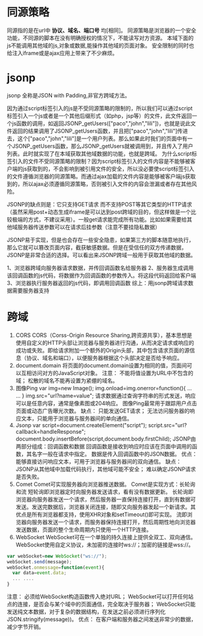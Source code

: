 
# 同源策略

同源指的是在url中 **协议、域名、端口号** 均[相同]。
同源策略是浏览器的一个安全功能，不同源的脚本在没有明确授权的情况下，不能读写对方资源。
本域下面的js不能调用其他域的js,对象或数据,能操作其他域的页面对象。
安全限制的同时也给注入iframe或是ajax应用上带来了不少麻烦。

# jsonp

jsonp 全称是JSON with Padding,非官方跨域方法。

因为通过script标签引入的js是不受同源策略的限制的，所以我们可以通过script标签引入一个js或者是一个其他后缀形式（如php，jsp等）的文件，此文件返回一个js函数的调用，如返回JSONP_getUsers(["paco","john","lili"])，也就是说此文件返回的结果调用了JSONP_getUsers函数，并且把["paco","john","lili"]传进去，这个["paco","john","lili"]是一个用户列表。那么如果此时我们的页面中有一个JSONP_getUsers函数，那么JSONP_getUsers就被调用到，并且传入了用户列表。此时就实现了在本域获取其他域数据的功能，也就是跨域。
为什么script标签引入的文件不受同源策略的限制？因为script标签引入的文件内容是不能够被客户端的js获取到的，不会影响到被引用文件的安全，所以没必要使script标签引入的文件遵循浏览器的同源策略。而通过ajax加载的文件内容是能够被客户端js获取到的，所以ajax必须遵循同源策略，否则被引入文件的内容会泄漏或者存在其他风险。

JSONP的缺点则是：它只支持GET请求 而不支持POST等其它类型的HTTP请求（虽然采用post+动态生成iframe是可以达到post跨域的目的，但这样做是一个比较极端的方式，不建议采用）。一般get请求能完成所有功能。比如如果需要给其他域服务器传送参数可以在请求后挂参数（注意不要挂隐私数据）

JSONP易于实现，但是也会存在一些安全隐患，如果第三方的脚本随意地执行，那么它就可以篡改页面内容，截获敏感数据。但是在受信任的双方传递数据，JSONP是非常合适的选择。可以看出来JSONP跨域一般用于获取其他域的数据。

1、浏览器跨域向服务器请求数据，并传回调函数名给服务器
2、服务器生成调用该回调函数的js代码，将数据作为回调函数的参数传入。将这段代码返回给客户端
3、浏览器执行服务器返回的js代码，即调用回调函数
综上：用jsonp跨域请求数据需要服务器支持

# 跨域

1. CORS
CORS（Corss-Origin Resource Sharing,跨资源共享），基本思想是使用自定义的HTTP头部让浏览器与服务器进行沟通，从而决定请求或响应的成功或失败。即给请求附加一个额外的Origin头部，其中包含请求页面的源信息（协议、域名和端口），以便服务器根据这个头部决定是否给予响应。
2. document.domain
将页面的document.domain设置为相同的值，页面间可以互相访问对方的JavaScript对象。
注意：
不能将值设置为URL中不包含的域；
松散的域名不能再设置为紧绷的域名。
3. 图像Ping
var img=new Image();
img.onload=img.onerror=function(){
... ...
}
img.src="url?name=value";
请求数据通过查询字符串的形式发送，响应可以是任意内容，通常是像素图或204响应。
图像Ping最常用于跟踪用户点击页面或动态广告曝光次数。
缺点：
只能发送GET请求；
无法访问服务器的响应文本，只能用于浏览器与服务器间的单向通信。
4. Jsonp
var script=document.createElement("script");
script.src="url?callback=handleResponse";
document.body.insertBefore(script,document.body.firstChild);
JSONP由两部分组成：回调函数和数据
回调函数是接收到响应时应该在页面中调用的函数，其名字一般在请求中指定。
数据是传入回调函数中的JSON数据。
优点：
能够直接访问响应文本，可用于浏览器与服务器间的双向通信。
缺点：
JSONP从其他域中加载代码执行，其他域可能不安全；
难以确定JSONP请求是否失败。
5. Comet
Comet可实现服务器向浏览器推送数据。
Comet是实现方式：长轮询和流
短轮询即浏览器定时向服务器发送请求，看有没有数据更新。
长轮询即浏览器向服务器发送一个请求，然后服务器一直保持连接打开，直到有数据可发送。发送完数据后，浏览器关闭连接，随即又向服务器发起一个新请求。其优点是所有浏览器都支持，使用XHR对象和setTimeout()即可实现。
流即浏览器向服务器发送一个请求，而服务器保持连接打开，然后周期性地向浏览器发送数据，页面的整个生命周期内只使用一个HTTP连接。
6. WebSocket
WebSocket可在一个单独的持久连接上提供全双工、双向通信。
WebSocket使用自定义协议，未加密的连接时ws://；加密的链接是wss://。

```js
var webSocket=new WebSocket("ws://");
webSocket.send(message);
webSocket.onmessage=function(event){
  var data=event.data;
  ... ....
}
```

注意：
必须给WebSocket构造函数传入绝对URL；
WebSocket可以打开任何站点的连接，是否会与某个域中的页面通信，完全取决于服务器；
WebSocket只能发送纯文本数据，对于复杂的数据结构，在发送之前必须进行序列化JSON.stringify(message))。
优点：
在客户端和服务器之间发送非常少的数据，减少字节开销。
